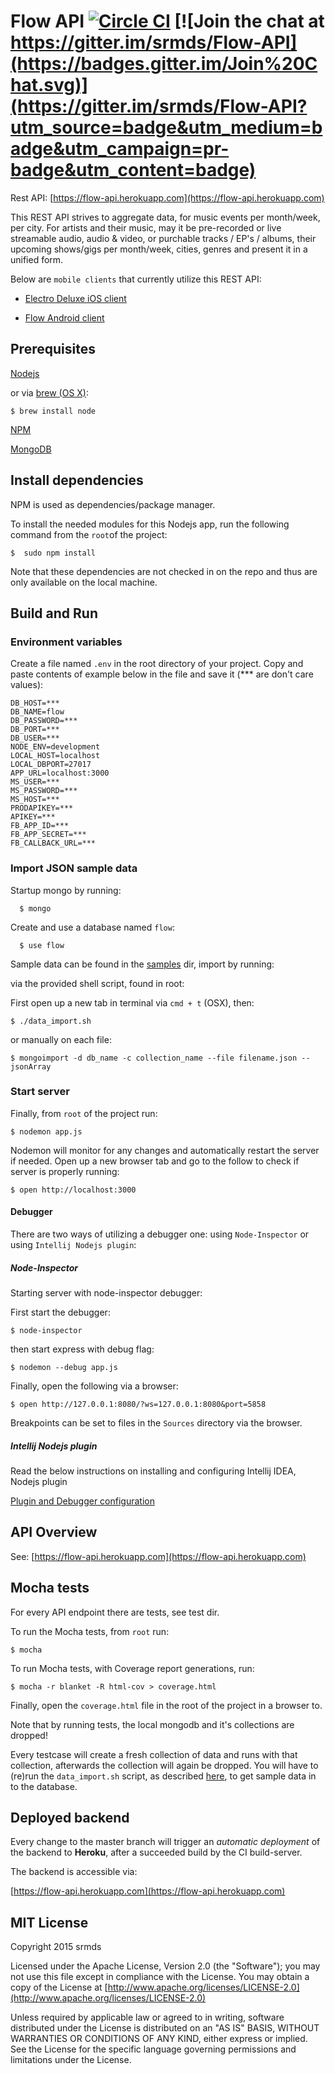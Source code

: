 # Flow API [![Circle CI](https://circleci.com/gh/srmds/Flow-API/tree/master.svg?style=shield&circle-token=46d1551fd9854de4f8ca53006186dc35aeeb6889)](https://circleci.com/gh/srmds/Flow-API/tree/master) [![Join the chat at https://gitter.im/srmds/Flow-API](https://badges.gitter.im/Join%20Chat.svg)](https://gitter.im/srmds/Flow-API?utm_source=badge&utm_medium=badge&utm_campaign=pr-badge&utm_content=badge)

Rest API: [https://flow-api.herokuapp.com](https://flow-api.herokuapp.com)

This REST API strives to aggregate data, for music events per month/week, per city. For artists and their music, may it be pre-recorded or live streamable audio, audio & video, or purchable tracks / EP's / albums, their upcoming shows/gigs per month/week, cities, genres and present it in a unified form.

Below are `mobile clients` that currently utilize this REST API:

* [Electro Deluxe iOS client](https://github.com/srmds/ElectroDeluxe-iOS-Obj-C)

* [Flow Android client](https://github.com/srmds/Flow-Android-client)

## Prerequisites

[Nodejs](https://nodejs.org)

or via [brew (OS X)](http://brew.sh):

    $ brew install node

[NPM](https://www.npmjs.com)

[MongoDB](https://www.mongodb.org)


## Install dependencies

NPM is used as dependencies/package manager.

To install the needed modules for this Nodejs app,
run the following command from the `root`of the project:

    $  sudo npm install

Note that these dependencies are not checked in on the repo
and thus are only available on the local machine.

## Build and Run

### Environment variables

Create a file named `.env` in the root directory of your project. Copy and paste contents of example below in the file and save it (*** are don't care values):

    DB_HOST=***
    DB_NAME=flow
    DB_PASSWORD=***
    DB_PORT=***
    DB_USER=***
    NODE_ENV=development
    LOCAL_HOST=localhost
    LOCAL_DBPORT=27017
    APP_URL=localhost:3000
    MS_USER=***
    MS_PASSWORD=***
    MS_HOST=***
    PRODAPIKEY=***
    APIKEY=***
    FB_APP_ID=***
    FB_APP_SECRET=***
    FB_CALLBACK_URL=***

### Import JSON sample data

Startup mongo by running:

	  $ mongo

Create and use a database named `flow`:

	  $ use flow


Sample data can be found in the [samples](https://github.com/srmds/FlowAPI/tree/master/samples) dir, import by running:

via the provided shell script, found in root:

 First open up a new tab in terminal via `cmd + t` (OSX), then:

    $ ./data_import.sh

or manually on each file:

    $ mongoimport -d db_name -c collection_name --file filename.json --jsonArray

### Start server

Finally, from `root` of the project run:

    $ nodemon app.js

Nodemon will monitor for any changes and automatically restart the server if needed.
Open up a new browser tab and go to the follow to check if server is properly running:

    $ open http://localhost:3000

#### Debugger

There are two ways of utilizing a debugger one: using `Node-Inspector` or using `Intellij Nodejs plugin`:

##### Node-Inspector

Starting server with node-inspector debugger:

First start the debugger:

    $ node-inspector

then start express with debug flag:

    $ nodemon --debug app.js

Finally, open the following via a browser:

    $ open http://127.0.0.1:8080/?ws=127.0.0.1:8080&port=5858

Breakpoints can be set to files in the `Sources` directory via the browser.

##### Intellij Nodejs plugin

Read the below instructions on installing and configuring Intellij IDEA, Nodejs plugin

[Plugin and Debugger configuration](https://www.jetbrains.com/idea/help/running-and-debugging-node-js.html)    

## API Overview

See: [https://flow-api.herokuapp.com](https://flow-api.herokuapp.com)


## Mocha tests

For every API endpoint there are tests, see test dir.

To run the Mocha tests, from `root` run:

    $ mocha

To run Mocha tests, with Coverage report generations, run:

    $ mocha -r blanket -R html-cov > coverage.html

Finally, open the `coverage.html` file in the root of the project in a browser to.


Note that by running tests, the local mongodb and it's collections are dropped!

Every testcase will create a fresh collection of data and runs with that collection, afterwards
the collection will again be dropped. You will have to (re)run the `data_import.sh` script, as described [here](https://github.com/srmds/FlowAPI#import-json-sample-data), to
get sample data in to the database.

## Deployed backend
Every change to the master branch will trigger an *automatic deployment*
of the backend to **Heroku**, after a succeeded build by the CI build-server.

The backend is accessible via:

[https://flow-api.herokuapp.com](https://flow-api.herokuapp.com)

## MIT License
Copyright 2015 srmds

Licensed under the Apache License, Version 2.0 (the "Software");
you may not use this file except in compliance with the License.
You may obtain a copy of the License at [http://www.apache.org/licenses/LICENSE-2.0](http://www.apache.org/licenses/LICENSE-2.0)

Unless required by applicable law or agreed to in writing, software
distributed under the License is distributed on an "AS IS" BASIS,
WITHOUT WARRANTIES OR CONDITIONS OF ANY KIND, either express or implied.
See the License for the specific language governing permissions and
limitations under the License.
